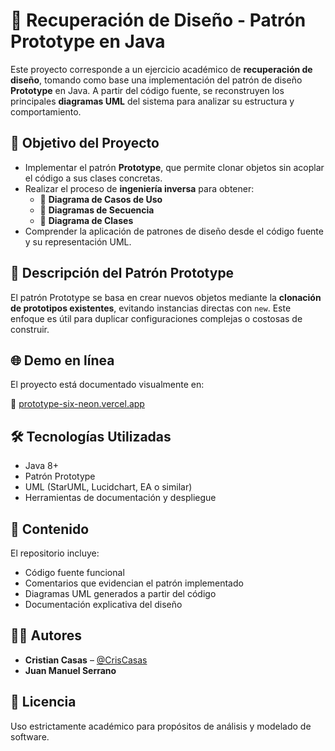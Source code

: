 # 🧬 Recuperación de Diseño - Patrón Prototype en Java

Este proyecto corresponde a un ejercicio académico de **recuperación de diseño**, tomando como base una implementación del patrón de diseño **Prototype** en Java. A partir del código fuente, se reconstruyen los principales **diagramas UML** del sistema para analizar su estructura y comportamiento.

## 🎯 Objetivo del Proyecto

- Implementar el patrón **Prototype**, que permite clonar objetos sin acoplar el código a sus clases concretas.
- Realizar el proceso de **ingeniería inversa** para obtener:
  - 📌 **Diagrama de Casos de Uso**
  - 📌 **Diagramas de Secuencia**
  - 📌 **Diagrama de Clases**
- Comprender la aplicación de patrones de diseño desde el código fuente y su representación UML.

## 🧠 Descripción del Patrón Prototype

El patrón Prototype se basa en crear nuevos objetos mediante la **clonación de prototipos existentes**, evitando instancias directas con `new`. Este enfoque es útil para duplicar configuraciones complejas o costosas de construir.

## 🌐 Demo en línea

El proyecto está documentado visualmente en:

🔗 [prototype-six-neon.vercel.app](https://prototype-six-neon.vercel.app/)

## 🛠️ Tecnologías Utilizadas

- Java 8+
- Patrón Prototype
- UML (StarUML, Lucidchart, EA o similar)
- Herramientas de documentación y despliegue

## 📁 Contenido

El repositorio incluye:

- Código fuente funcional
- Comentarios que evidencian el patrón implementado
- Diagramas UML generados a partir del código
- Documentación explicativa del diseño

## 👨‍💻 Autores

- **Cristian Casas** – [@CrisCasas](https://github.com/CrisCasas)
- **Juan Manuel Serrano** 

## 📄 Licencia

Uso estrictamente académico para propósitos de análisis y modelado de software.



